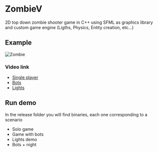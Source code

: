 # ZombieV
2D top down zombie shooter game in C++ using SFML as graphics library and custom game engine (Ligths, Physics, Entity creation, etc...)

## Example
![Zombie](https://github.com/johnBuffer/ZombieV/blob/master/img/illustration.png)

### Video link

 - [Single player](https://www.youtube.com/watch?v=pj3m3Fu3i5A)
 - [Bots](https://www.youtube.com/watch?v=LflP2BUqJQc)
 - [Lights](https://www.youtube.com/watch?v=rCyaakRHUJ0)

## Run demo

In the release folder you will find binaries, each one corresponding to a scenario
*  Solo game
*  Game with bots
*  Lights demo
*  Bots + night
